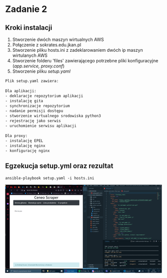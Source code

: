 # Zadanie 2  
## Kroki instalacji  
  
1. Stworzenie dwóch maszyn wirtualnych AWS  
2. Połączenie z sokrates.edu.jkan.pl  
3. Stworzenie pliku hosts.ini z zadeklarowaniem dwóch ip maszyn wirtulanych AWS
4. Stworzenie folderu 'files' zawierającego potrzebne pliki konfiguracyjne (*app.service, proxy.conf*)
5. Stworzenie pliku *setup.yaml*
  
```  
Plik setup.yaml zawiera: 
 
Dla aplikacji:
- deklaracje repozytorium aplikacji
- instalację gita
- synchronizacje repozytorium
- nadanie permisji dostępu
- stworzenie wirtualnego srodowiska python3
- rejestrację jako serwis
- uruchomienie serwisu aplikacji

Dla proxy:
- instalację EPEL
- instalację nginx
- konfigurację nginx
```

## Egzekucja setup.yml oraz rezultat
```
ansible-playbook setup.yaml -i hosts.ini
```
![](ezz.png)